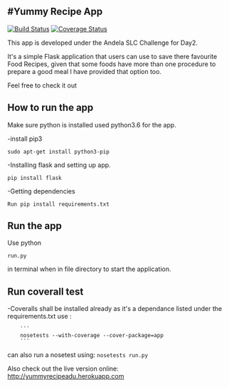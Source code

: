 #Yummy Recipe App
 ----------------
 
[![Build Status](https://travis-ci.org/silverjimmy/Yummy_recipes.svg?branch=branch_1)](https://travis-ci.org/silverjimmy/Yummy_recipes)  [![Coverage Status](https://coveralls.io/repos/github/silverjimmy/Yummy_recipes/badge.svg?branch=branch_1)](https://coveralls.io/github/silverjimmy/Yummy_recipes?branch=branch_1)

This app is developed under the Andela SLC Challenge for Day2.

It's a simple Flask application that users can use to save there favourite Food Recipes, given that some foods have more than one procedure to prepare a good meal l have provided that option too.

Feel free to check it out

How to run the app
------------------
Make sure python is installed used python3.6 for the app.

-install pip3

  ```
  sudo apt-get install python3-pip
  ```
-Installing flask and setting up app.

   ```
  pip install flask
  ```
-Getting dependencies

  ```
  Run pip install requirements.txt
  ```
Run the app
-----------
Use python 

```
run.py
``` 
in terminal when in file directory to start the application.

Run coverall test
-----------------
-Coveralls shall be installed already as it's a dependance listed under the requirements.txt
  use :
  
        ```
        nosetests --with-coverage --cover-package=app
        ```
        
       
can also run a nosetest using:
        ```
        nosetests run.py
        ``` 
        
Also check out the live version online:
http://yummyrecipeadu.herokuapp.com
